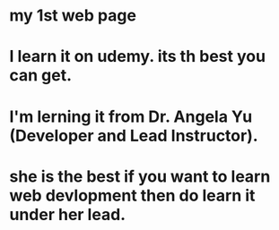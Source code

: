 # my 1st web page 
# I learn it on udemy. its th best you can get.
# I'm lerning it from  Dr. Angela Yu (Developer and Lead Instructor).
# she is the best if you want to learn web devlopment then do learn it under her lead.
